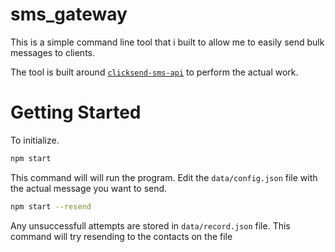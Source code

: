 # sms_gateway

This is a simple command line tool that i built to allow
me to easily send bulk messages to clients.

The tool is built around [`clicksend-sms-api`](http://clicksend.com) to perform the actual work. 

# Getting Started

To initialize.

```bash
npm start
```

This command will will run the program. 
Edit the `data/config.json` file with the actual message you want to send.

 

```bash
npm start --resend
```


Any unsuccessfull attempts are stored in `data/record.json` file. This command 
will try resending to the contacts on the file
